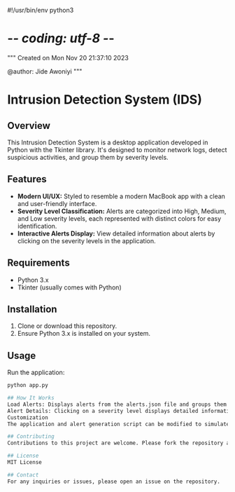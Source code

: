 #!/usr/bin/env python3
# -*- coding: utf-8 -*-
"""
Created on Mon Nov 20 21:37:10 2023

@author: Jide Awoniyi
"""

# Intrusion Detection System (IDS)

## Overview
This Intrusion Detection System is a desktop application developed in Python with the Tkinter library. It's designed to monitor network logs, detect suspicious activities, and group them by severity levels.

## Features
- **Modern UI/UX:** Styled to resemble a modern MacBook app with a clean and user-friendly interface.
- **Severity Level Classification:** Alerts are categorized into High, Medium, and Low severity levels, each represented with distinct colors for easy identification.
- **Interactive Alerts Display:** View detailed information about alerts by clicking on the severity levels in the application.

## Requirements
- Python 3.x
- Tkinter (usually comes with Python)

## Installation
1. Clone or download this repository.
2. Ensure Python 3.x is installed on your system.

## Usage
Run the application:
```bash
python app.py

## How It Works
Load Alerts: Displays alerts from the alerts.json file and groups them by severity.
Alert Details: Clicking on a severity level displays detailed information for the alerts of that category.
Customization
The application and alert generation script can be modified to simulate different types of alerts and scenarios as per specific requirements.

## Contributing
Contributions to this project are welcome. Please fork the repository and submit a pull request with your updates.

## License
MIT License

## Contact
For any inquiries or issues, please open an issue on the repository.